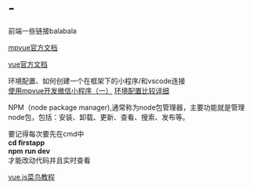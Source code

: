 # -
前端一些链接balabala

[mpvue官方文档](http://mpvue.com/)

[vue官方文档](https://cn.vuejs.org/v2/guide/)


环境配置、如何创建一个在框架下的小程序/和vscode连接  
[使用mpvue开发微信小程序（一）](https://cloud.tencent.com/developer/article/1191052)
[环境配置比较详细](https://www.anyanf.com/post/html/quick-start-wx-mpvue/)

NPM（node package manager),通常称为node包管理器，主要功能就是管理node包，包括：安装、卸载、更新、查看、搜索、发布等。

要记得每次要先在cmd中  
**cd firstapp  
npm run dev**  
才能改动代码并且实时查看  

[vue.js菜鸟教程](https://www.runoob.com/vue2/vue-start.html)

